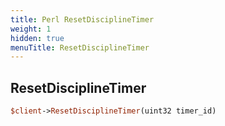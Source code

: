 ```yaml
---
title: Perl ResetDisciplineTimer
weight: 1
hidden: true
menuTitle: ResetDisciplineTimer
---
```

## ResetDisciplineTimer
```perl
$client->ResetDisciplineTimer(uint32 timer_id)
```